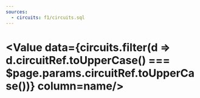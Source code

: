 ```yaml
---
sources:
  - circuits: f1/circuits.sql
---
```


# <Value data={circuits.filter(d => d.circuitRef.toUpperCase() === $page.params.circuitRef.toUpperCase())} column=name/>

<DataTable data="{circuits.filter(d => d.circuitRef.toUpperCase() === $page.params.circuitRef.toUpperCase())}">
    <Column id="name" title="Name" />
    <Column id="location" title="Location" />
    <Column id="country" title="Country" />
    <Column id="url" title="Wikipedia" contentType="link" openInNewTab="true" />
</DataTable>

